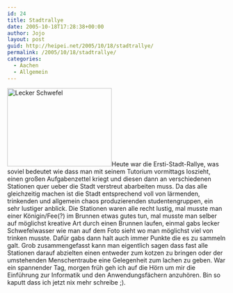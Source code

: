 ```yaml
---
id: 24
title: Stadtrallye
date: 2005-10-18T17:28:38+00:00
author: Jojo
layout: post
guid: http://heipei.net/2005/10/18/stadtrallye/
permalink: /2005/10/18/stadtrallye/
categories:
  - Aachen
  - Allgemein
---
```

[<img src="https://static.flickr.com/31/53741966_f3cef6342f_m.jpg" width="240" height="180" alt="Lecker Schwefel" class="alignleft" />](https://secure.flickr.com/photos/heipei/archives/date-taken/2005/10/18/detail/ "Photo Sharing")Heute war die Ersti-Stadt-Rallye, was soviel bedeutet wie dass man mit seinem Tutorium vormittags loszieht, einen großen Aufgabenzettel kriegt und diesen dann an verschiedenen Stationen quer ueber die Stadt verstreut abarbeiten muss. Da das alle gleichzeitig machen ist die Stadt entsprechend voll von lärmenden, trinkenden und allgemein chaos produzierenden studentengruppen, ein sehr lustiger anblick. Die Stationen waren alle recht lustig, mal musste man einer Königin/Fee(?) im Brunnen etwas gutes tun, mal musste man selber auf möglichst kreative Art durch einen Brunnen laufen, einmal gabs lecker Schwefelwasser wie man auf dem Foto sieht wo man möglichst viel von trinken musste. Dafür gabs dann halt auch immer Punkte die es zu sammeln galt. Grob zusammengefasst kann man eigentlich sagen dass fast alle Stationen darauf abzielten einen entweder zum kotzen zu bringen oder der umstehenden Menschentraube eine Gelegenheit zum lachen zu geben. War ein spannender Tag, morgen früh geh ich auf die Hörn um mir die Einführung zur Informatik und den Anwendungsfächern anzuhören. Bin so kaputt dass ich jetzt nix mehr schreibe ;).
